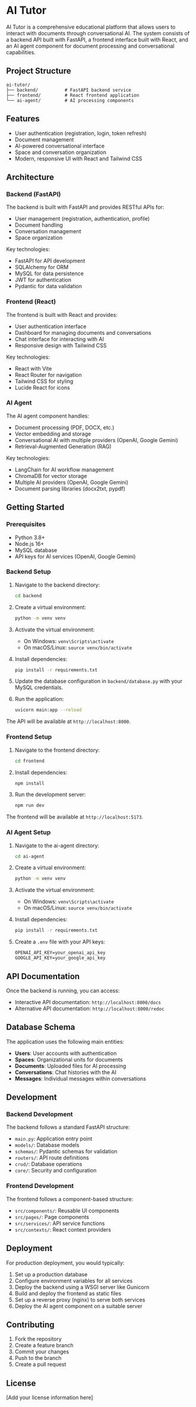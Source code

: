 # AI Tutor

AI Tutor is a comprehensive educational platform that allows users to interact with documents through conversational AI. The system consists of a backend API built with FastAPI, a frontend interface built with React, and an AI agent component for document processing and conversational capabilities.

## Project Structure

```
ai-tutor/
├── backend/          # FastAPI backend service
├── frontend/         # React frontend application
└── ai-agent/         # AI processing components
```

## Features

- User authentication (registration, login, token refresh)
- Document management
- AI-powered conversational interface
- Space and conversation organization
- Modern, responsive UI with React and Tailwind CSS

## Architecture

### Backend (FastAPI)

The backend is built with FastAPI and provides RESTful APIs for:

- User management (registration, authentication, profile)
- Document handling
- Conversation management
- Space organization

Key technologies:
- FastAPI for API development
- SQLAlchemy for ORM
- MySQL for data persistence
- JWT for authentication
- Pydantic for data validation

### Frontend (React)

The frontend is built with React and provides:

- User authentication interface
- Dashboard for managing documents and conversations
- Chat interface for interacting with AI
- Responsive design with Tailwind CSS

Key technologies:
- React with Vite
- React Router for navigation
- Tailwind CSS for styling
- Lucide React for icons

### AI Agent

The AI agent component handles:

- Document processing (PDF, DOCX, etc.)
- Vector embedding and storage
- Conversational AI with multiple providers (OpenAI, Google Gemini)
- Retrieval-Augmented Generation (RAG)

Key technologies:
- LangChain for AI workflow management
- ChromaDB for vector storage
- Multiple AI providers (OpenAI, Google Gemini)
- Document parsing libraries (docx2txt, pypdf)

## Getting Started

### Prerequisites

- Python 3.8+
- Node.js 16+
- MySQL database
- API keys for AI services (OpenAI, Google Gemini)

### Backend Setup

1. Navigate to the backend directory:
   ```bash
   cd backend
   ```

2. Create a virtual environment:
   ```bash
   python -m venv venv
   ```

3. Activate the virtual environment:
   - On Windows: `venv\Scripts\activate`
   - On macOS/Linux: `source venv/bin/activate`

4. Install dependencies:
   ```bash
   pip install -r requirements.txt
   ```

5. Update the database configuration in `backend/database.py` with your MySQL credentials.

6. Run the application:
   ```bash
   uvicorn main:app --reload
   ```

The API will be available at `http://localhost:8000`.

### Frontend Setup

1. Navigate to the frontend directory:
   ```bash
   cd frontend
   ```

2. Install dependencies:
   ```bash
   npm install
   ```

3. Run the development server:
   ```bash
   npm run dev
   ```

The frontend will be available at `http://localhost:5173`.

### AI Agent Setup

1. Navigate to the ai-agent directory:
   ```bash
   cd ai-agent
   ```

2. Create a virtual environment:
   ```bash
   python -m venv venv
   ```

3. Activate the virtual environment:
   - On Windows: `venv\Scripts\activate`
   - On macOS/Linux: `source venv/bin/activate`

4. Install dependencies:
   ```bash
   pip install -r requirements.txt
   ```

5. Create a `.env` file with your API keys:
   ```
   OPENAI_API_KEY=your_openai_api_key
   GOOGLE_API_KEY=your_google_api_key
   ```

## API Documentation

Once the backend is running, you can access:

- Interactive API documentation: `http://localhost:8000/docs`
- Alternative API documentation: `http://localhost:8000/redoc`

## Database Schema

The application uses the following main entities:

- **Users**: User accounts with authentication
- **Spaces**: Organizational units for documents
- **Documents**: Uploaded files for AI processing
- **Conversations**: Chat histories with the AI
- **Messages**: Individual messages within conversations

## Development

### Backend Development

The backend follows a standard FastAPI structure:
- `main.py`: Application entry point
- `models/`: Database models
- `schemas/`: Pydantic schemas for validation
- `routers/`: API route definitions
- `crud/`: Database operations
- `core/`: Security and configuration

### Frontend Development

The frontend follows a component-based structure:
- `src/components/`: Reusable UI components
- `src/pages/`: Page components
- `src/services/`: API service functions
- `src/contexts/`: React context providers

## Deployment

For production deployment, you would typically:

1. Set up a production database
2. Configure environment variables for all services
3. Deploy the backend using a WSGI server like Gunicorn
4. Build and deploy the frontend as static files
5. Set up a reverse proxy (nginx) to serve both services
6. Deploy the AI agent component on a suitable server

## Contributing

1. Fork the repository
2. Create a feature branch
3. Commit your changes
4. Push to the branch
5. Create a pull request

## License

[Add your license information here]
